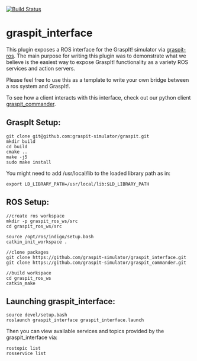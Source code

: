 [![Build Status](https://travis-ci.org/graspit-simulator/graspit_interface.svg?branch=master)](https://travis-ci.org/graspit-simulator/graspit_interface)

graspit_interface
=================

This plugin exposes a ROS interface for the GraspIt! simulator via [graspit-ros](https://github.com/graspit-simulator/graspit-ros). The main purpose for writing this plugin was to demonstrate what we believe is the easiest way to expose GraspIt!
functionality as a variety ROS services and action servers. 

Please feel free to use this as a template to write your own bridge between a ros system and GraspIt!.

To see how a client interacts with this interface, check out our python client
[graspit_commander](https://github.com/graspit-simulator/graspit_commander).


GraspIt Setup:
------
```
git clone git@github.com:graspit-simulator/graspit.git
mkdir build
cd build
cmake ..
make -j5
sudo make install
```

You might need to add /usr/local/lib to the loaded library path as in:
```
export LD_LIBRARY_PATH=/usr/local/lib:$LD_LIBRARY_PATH
```

ROS Setup:
------
```
//create ros workspace
mkdir -p graspit_ros_ws/src
cd graspit_ros_ws/src

source /opt/ros/indigo/setup.bash
catkin_init_workspace . 

//clone packages
git clone https://github.com/graspit-simulator/graspit_interface.git
git clone https://github.com/graspit-simulator/graspit_commander.git

//build workspace
cd graspit_ros_ws
catkin_make
```


Launching graspit_interface:
-------
```
source devel/setup.bash
roslaunch graspit_interface graspit_interface.launch
```

Then you can view available services and topics provided by the graspit_interface via:
```
rostopic list
rosservice list
```

